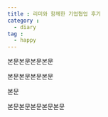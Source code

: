 ```yaml
---
title : 리미와 함께한 기업협업 후기
category : 
  - diary
tag :
  - happy
---
```


본문본문본문본문






본문본문본문본문





본문



본문본문본문본문본문
